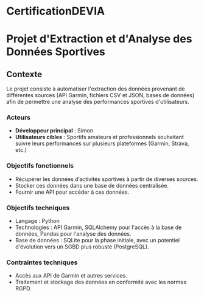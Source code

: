 # CertificationDEVIA

# Projet d'Extraction et d'Analyse des Données Sportives

## Contexte
Le projet consiste à automatiser l'extraction des données provenant de différentes sources (API Garmin, fichiers CSV et JSON, bases de données) afin de permettre une analyse des performances sportives d'utilisateurs.

### Acteurs
- **Développeur principal** : Simon
- **Utilisateurs cibles** : Sportifs amateurs et professionnels souhaitant suivre leurs performances sur plusieurs plateformes (Garmin, Strava, etc.)

### Objectifs fonctionnels
- Récupérer les données d’activités sportives à partir de diverses sources.
- Stocker ces données dans une base de données centralisée.
- Fournir une API pour accéder à ces données.

### Objectifs techniques
- Langage : Python
- Technologies : API Garmin, SQLAlchemy pour l'accès à la base de données, Pandas pour l'analyse des données.
- Base de données : SQLite pour la phase initiale, avec un potentiel d'évolution vers un SGBD plus robuste (PostgreSQL).

### Contraintes techniques
- Accès aux API de Garmin et autres services.
- Traitement et stockage des données en conformité avec les normes RGPD.
